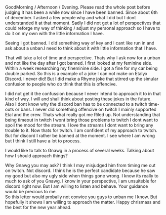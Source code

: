 GoodMorning / Afternoon / Evening. 
Please read the whole post before judging
It has been a while now since I have been banned. Since about 6th of december.
I asked a few people why and what I did but I dont understanded it at that moment. Sadly I did not get a lot of perspectives that could reforge my way of thinking / adjust my personal approach so I have to do it on my own with the little information I have.  

Seeing I got banned. I did something way of key and I cant like run in and ask about a unban.I need to think about it with little information that I have.

That will take a lot of time and perspective. Thats why I ask now for a unban and not like the day after I got banned.
 I first looked at my feminine side.
Within a week researching my fineminine side. I got a fine for my car being double parked.
So this is a example of a joke I can not make on Etalyx Discord. I never did! But I did make a Rhyme joke that stirred up the simular confusion to people who do think that this is offencive. 

I did not get it the confussion because I never intend to approach it to in that kind of way.
I will and shall think about posting these jokes in the future. 
Also I dont know why the discord ban has to be connected to a twitch time-outs or bans. I never did something offencive on twitch I mainly supported Etal and the crew. 
Thats what really got me Riled up. Not understanding that being timeout in twitch  I wont bring those problems to twitch I dont want to spoil the mood for the stream. I love the streams I dont want to bring any trouble to it. 
Now thats for twitch.
I am confident of my approach to twitch. But for discord I rather be banned at the moment. I see where I am wrong but I think I still have a lot to process.

I would like to talk to Gnawg in a process of several weeks. Talking about how I should approach things? 

Why Gnawg you may ask? I think I may misjudged him from timing me out on twitch. Not discord. I think he is the perfect candidate because he saw my good but also my ugly side when things gone wrong.
I know its really to much to ask of you Gnawg. I know in your perspective, I am unsuiteble for discord right now. But I am willing to listen and behave. Your guidance would be precious to me.  
So this letter would probally not convice you guys to unban me I know. But hopefully it shows I am willing to approach the matter. 
Happy chrismass and the best for the new year ahead. 
